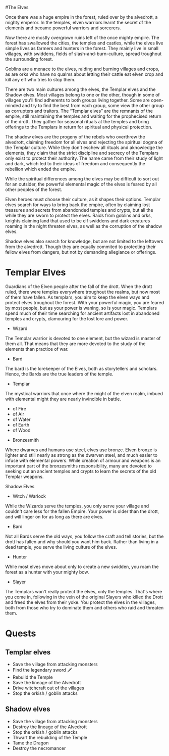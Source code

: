 #The Elves

Once there was a huge empire in the forest, ruled over by the alvedrott, a mighty emperor. In the temples, elven warriors learnt the secret of the elements and became powerful warriors and sorcerers.

Now there are mostly overgrown ruins left of the once mighty empire. The forest has swallowed the cities, the temples and castles, while the elves live simple lives as farmers and hunters in the forest. They mainly live in small villages, with swiddens, fields of slash-and-burn-culture, spread troughout the surrounding forest.

Goblins are a menace to the elves, raiding and burning villages and crops, as are orks who have no qualms about letting their cattle eat elven crop and kill any elf who tries to stop them. 

There are two main cultures among the elves, the Templar elves and the Shadow elves. Most villages belong to one or the other, though in some of villages you'll find adherents to both groups living together. Some are open-minded and try to find the best from each group, some view the other group as corrupters and traitors.
The “Templar elves” are the remnants of the empire, still maintaining the temples and waiting for the prophecised return of the drott. They gather for seasonal rituals at the temples and bring offerings to the Templars in return for spiritual and physical protection.

The shadow elves are the progeny of the rebels who overthrew the alvedrott, claiming freedom for all elves and rejecting the spiritual dogma of the Templar culture. While they don't eschew all rituals and aknowledge the elements, they claim that the strict discipline and secrecy of the Templars only exist to protect their authority. The name came from their study of light and dark, which led to their ideas of freedom and consequently the rebellion which ended the empire.

While the spiritual differences among the elves may be difficult to sort out for an outsider, the powerful elemental magic of the elves is feared by all other peoples of the forest.

Elven heroes must choose their culture, as it shapes their options. Templar elves search for ways to bring back the empire, often by claiming lost treasures and secrets from abandonded temples and crypts, but all the while they are sworn to protect the elves. Raids from goblins and orks, knights claiming land that used to be elf swiddens and dark creatures roaming in the night threaten elves, as well as the corruption of the shadow elves.

Shadow elves also search for knowledge, but are not limited to the leftovers from the alvedrott. Though they are equally commited to protecting their fellow elves from dangers, but not by demanding allegiance or offerings.




# Templar Elves

Guardians of the Elven people after the fall of the drott. When the drott ruled, there were temples everywhere troughout the realms, but now most of them have fallen. As templars, you aim to keep the elven ways and protect elves troughout the forest. With your powerful magic, you are feared by most people, but as your power is waning, so is your magic.
Templars spend much of their time searching for ancient artifacts lost in abandoned temples and crypts, clamouring for the lost lore and power.


- Wizard

The Templar warrior is devoted to one element, but the wizard is master of them all. That means that they are more devoted to the study of the elements than practice of war. 

- Bard

The bard is the lorekeeper of the Elves, both as storytellers and scholars. Hence, the Bards are the true leaders of the temple. 

- Templar

The mystical warriors that once where the might of the elven realm, imbued with elemental might they are nearly invincible in battle. 

 * of Fire
 * of Air
 * of Water
 * of Earth
 * of Wood


- Bronzesmith

Where dwarves and humans use steel, elves use bronze. Elven bronze is lighter and still nearly as strong as the dwarven steel, and much easier to infuse with elemental powers. While creation of armour and weapons is an important part of the bronzesmiths responsibility, many are devoted to seeking out an ancient temples and crypts to learn the secrets of the old Templar weapons. 


Shadow Elves



- Witch / Warlock

While the Wizards serve the temples, you only serve your village and couldn't care less for the fallen Empire. Your power is older than the drott, and will linger on for as long as there are elves. 

- Bard

Not all Bards serve the old ways, you follow the craft and tell stories, but the drott has fallen and why should you want him back. Rather than living in a dead temple, you serve the living culture of the elves. 

- Hunter

While most elves move about only to create a new swidden, you roam the forest as a hunter with your mighty bow. 

- Slayer

The Templars won't really protect the elves, only the temples. That's where you come in, following in the vein of the original Slayers who killed the Drott and freed the elves from their yoke. You protect the elves in the villages, both from those who try to dominate them and others who raid and threaten them.



# Quests

## Templar elves

- Save the village from attacking monsters
- Find the legendary sword 🗡️
- Rebuild the Temple
- Save the lineage of the Alvedrott
- Drive witchcraft out of the villages
- Stop the orkish / goblin attacks

## Shadow elves

- Save the village from attacking monsters
- Destroy the lineage of the Alvedrott
- Stop the orkish / goblin attacks
- Thwart the rebuilding of the Temple
- Tame the Dragon
- Destroy the necromancer


